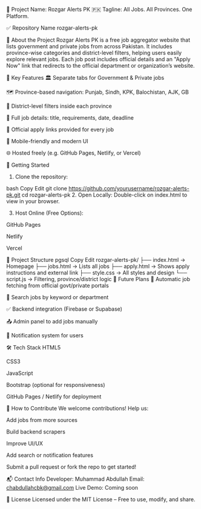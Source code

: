 📌 Project Name: Rozgar Alerts PK 🇵🇰
Tagline: All Jobs. All Provinces. One Platform.

✅ Repository Name
rozgar-alerts-pk

📝 About the Project
Rozgar Alerts PK is a free job aggregator website that lists government and private jobs from across Pakistan. It includes province-wise categories and district-level filters, helping users easily explore relevant jobs. Each job post includes official details and an "Apply Now" link that redirects to the official department or organization’s website.

🌟 Key Features
🏛️ Separate tabs for Government & Private jobs

🗺️ Province-based navigation: Punjab, Sindh, KPK, Balochistan, AJK, GB

🧭 District-level filters inside each province

📄 Full job details: title, requirements, date, deadline

🔗 Official apply links provided for every job

📱 Mobile-friendly and modern UI

🌐 Hosted freely (e.g. GitHub Pages, Netlify, or Vercel)

🚀 Getting Started
1. Clone the repository:

bash
Copy
Edit
git clone https://github.com/yourusername/rozgar-alerts-pk.git
cd rozgar-alerts-pk
2. Open Locally:
Double-click on index.html to view in your browser.

3. Host Online (Free Options):

GitHub Pages

Netlify

Vercel

📁 Project Structure
pgsql
Copy
Edit
rozgar-alerts-pk/
├── index.html       → Homepage
├── jobs.html        → Lists all jobs
├── apply.html       → Shows apply instructions and external link
├── style.css        → All styles and design
└── script.js        → Filtering, province/district logic
🧩 Future Plans
🔁 Automatic job fetching from official govt/private portals

🔎 Search jobs by keyword or department

✅ Backend integration (Firebase or Supabase)

📤 Admin panel to add jobs manually

🔔 Notification system for users

🛠️ Tech Stack
HTML5

CSS3

JavaScript

Bootstrap (optional for responsiveness)

GitHub Pages / Netlify for deployment

🤝 How to Contribute
We welcome contributions! Help us:

Add jobs from more sources

Build backend scrapers

Improve UI/UX

Add search or notification features

Submit a pull request or fork the repo to get started!

📬 Contact Info
Developer: Muhammad Abdullah
Email: chabdullahcbk@gmail.com
Live Demo: Coming soon

📜 License
Licensed under the MIT License – Free to use, modify, and share.

